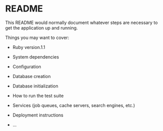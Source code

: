# README

This README would normally document whatever steps are necessary to get the
application up and running.

Things you may want to cover:

* Ruby version.1.1

* System dependencies

* Configuration

* Database creation

* Database initialization

* How to run the test suite

* Services (job queues, cache servers, search engines, etc.)

* Deployment instructions

* ...
